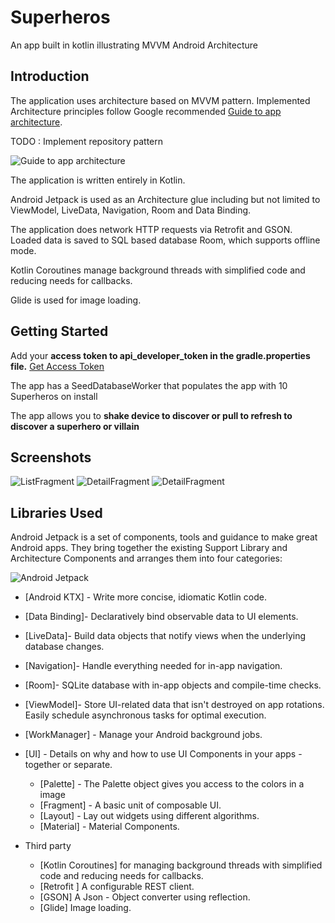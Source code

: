 # Superheros
An app built in kotlin  illustrating MVVM Android Architecture 

Introduction
------------

The application uses architecture based on MVVM pattern. Implemented
Architecture principles follow Google recommended [Guide to app architecture](https://developer.android.com/jetpack/docs/guide).

TODO : Implement repository pattern

![Guide to app architecture](screenshots/guide-to-app-architecture.png "Guide to app architecture")

The application is written entirely in Kotlin.

Android Jetpack is used as an Architecture glue including but not limited to ViewModel, LiveData,
Navigation, Room and Data Binding.

The application does network HTTP requests via Retrofit and GSON. Loaded data is saved to
SQL based database Room, which supports offline mode.

Kotlin Coroutines manage background threads with simplified code and reducing needs for callbacks.

Glide is used for image loading.

Getting Started
---------------
Add your  **access token to api_developer_token in the gradle.properties file.** [Get Access Token](http://superheroapi.com/)

The app has a SeedDatabaseWorker that populates the app with 10 Superheros on install

The app allows you to **shake device to discover or pull to refresh to discover a superhero or villain**

Screenshots
-----------

![ListFragment](screenshots/Screenshot_1.png  "List of superheros and villains")
![DetailFragment](screenshots/Screenshot_2.png  "Detail view of superheros or villains")
![DetailFragment](screenshots/Screenshot_3.png  "Detail view of superheros or villains")

Libraries Used
--------------

Android Jetpack is a set of components, tools and guidance to make great Android apps. They bring
together the existing Support Library and Architecture Components and arranges them into four
categories:

![Android Jetpack](screenshots/jetpack_donut.png "Android Jetpack Components")

* [Android KTX]  - Write more concise, idiomatic Kotlin code.
* [Data Binding]- Declaratively bind observable data to UI elements.
* [LiveData]- Build data objects that notify views when the underlying database changes.
* [Navigation]- Handle everything needed for in-app navigation.
* [Room]- SQLite database with in-app objects and compile-time checks.
* [ViewModel]- Store UI-related data that isn't destroyed on app rotations. Easily schedule
     asynchronous tasks for optimal execution.
* [WorkManager] - Manage your Android background jobs.

* [UI] - Details on why and how to use UI Components in your apps - together or separate.
  * [Palette] - The Palette object gives you access to the colors in a image
  * [Fragment] - A basic unit of composable UI.
  * [Layout] - Lay out widgets using different algorithms.
  * [Material] - Material Components.
* Third party
  * [Kotlin Coroutines] for managing background threads with simplified code
     and reducing needs for callbacks.
  * [Retrofit ] A configurable REST client.
  * [GSON] A Json - Object converter using reflection.
  * [Glide] Image loading.





